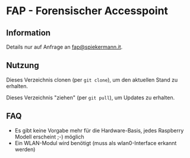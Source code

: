 # FAP - Forensischer Accesspoint

## Information
Details nur auf Anfrage an fap@spiekermann.it.


## Nutzung
Dieses Verzeichnis clonen (per `git clone`), um den aktuellen Stand zu erhalten.

Dieses Verzeichnis "ziehen" (per `git pull`), um Updates zu erhalten.

## FAQ
- Es gibt keine Vorgabe mehr für die Hardware-Basis, jedes Raspberry Modell erscheint ;-) möglich
- Ein WLAN-Modul wird benötigt (muss als wlan0-Interface erkannt werden)

